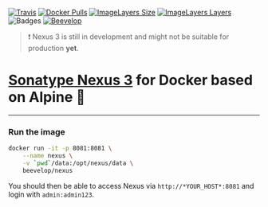 [![Travis](https://shields.beevelop.com/travis/beevelop/docker-nexus.svg?style=flat-square)](https://travis-ci.org/beevelop/docker-nexus)
[![Docker Pulls](https://shields.beevelop.com/docker/pulls/beevelop/nexus.svg?style=flat-square)](https://links.beevelop.com/d-nexus)
[![ImageLayers Size](https://shields.beevelop.com/imagelayers/image-size/beevelop/nexus/latest.svg?style=flat-square)](https://imagelayers.io/?images=beevelop/nexus:latest)
[![ImageLayers Layers](https://shields.beevelop.com/imagelayers/layers/beevelop/nexus/latest.svg?style=flat-square)](https://imagelayers.io/?images=beevelop/nexus:latest)
![Badges](https://shields.beevelop.com/badge/badges-6-brightgreen.svg?style=flat-square)
[![Beevelop](https://links.beevelop.com/honey-badge)](https://beevelop.com)

> :exclamation: Nexus 3 is still in development and might not be suitable for production **yet**.

# [Sonatype Nexus 3](http://www.sonatype.org/nexus/) for Docker based on Alpine :whale:
----

### Run the image
```bash
docker run -it -p 8081:8081 \
    --name nexus \
    -v `pwd`/data:/opt/nexus/data \
    beevelop/nexus
```

You should then be able to access Nexus via `http://*YOUR_HOST*:8081` and login with `admin:admin123`.

